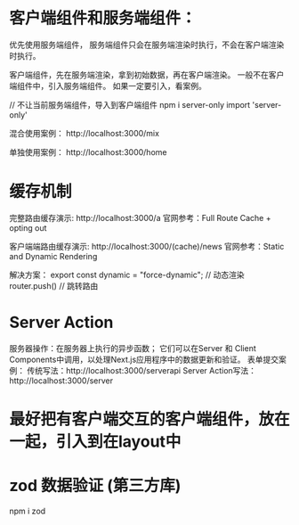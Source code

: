 # 客户端组件和服务端组件：
优先使用服务端组件，
服务端组件只会在服务端渲染时执行，不会在客户端渲染时执行。

客户端组件，先在服务端渲染，拿到初始数据，再在客户端渲染。
一般不在客户端组件中，引入服务端组件。
如果一定要引入，看案例。

// 不让当前服务端组件，导入到客户端组件
npm i server-only
import 'server-only'


混合使用案例：
http://localhost:3000/mix

单独使用案例：
http://localhost:3000/home

# 缓存机制
完整路由缓存演示:
http://localhost:3000/a
官网参考：Full Route Cache + opting out

客户端端路由缓存演示:
http://localhost:3000/(cache)/news
官网参考：Static and Dynamic Rendering

解决方案：
export const dynamic = "force-dynamic"; // 动态渲染
router.push() // 跳转路由


# Server Action
服务器操作：在服务器上执行的异步函数；
它们可以在Server 和 Client Components中调用，以处理Next.js应用程序中的数据更新和验证。
表单提交案例：
    传统写法：http://localhost:3000/serverapi
    Server Action写法：http://localhost:3000/server


# 最好把有客户端交互的客户端组件，放在一起，引入到在layout中

# zod 数据验证 (第三方库)
npm i zod

